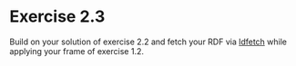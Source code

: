 # Exercise 2.3

Build on your solution of exercise 2.2 and 
fetch your RDF via [ldfetch](https://github.com/pietercolpaert/ldfetch) 
while applying your frame of exercise 1.2.